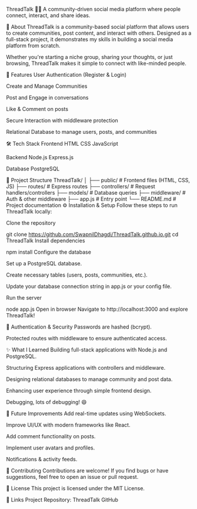 ThreadTalk 🧵💬
A community-driven social media platform where people connect, interact, and share ideas.

🌟 About
ThreadTalk is a community-based social platform that allows users to create communities, post content, and interact with others. Designed as a full-stack project, it demonstrates my skills in building a social media platform from scratch.

Whether you're starting a niche group, sharing your thoughts, or just browsing, ThreadTalk makes it simple to connect with like-minded people.

🚀 Features
  User Authentication (Register & Login)

  Create and Manage Communities

  Post and Engage in conversations

  Like & Comment on posts

  Secure Interaction with middleware protection

  Relational Database to manage users, posts, and communities

🛠️ Tech Stack
  Frontend
    HTML
    CSS
    JavaScript

  Backend
    Node.js
    Express.js

  Database
    PostgreSQL

📂 Project Structure
ThreadTalk/
│
├── public/             # Frontend files (HTML, CSS, JS)
├── routes/             # Express routes
├── controllers/        # Request handlers/controllers
├── models/             # Database queries
├── middleware/         # Auth & other middleware
├── app.js              # Entry point
└── README.md           # Project documentation
⚙️ Installation & Setup
Follow these steps to run ThreadTalk locally:

Clone the repository

git clone https://github.com/SwapnilDhagdi/ThreadTalk.github.io.git
cd ThreadTalk
Install dependencies

npm install
Configure the database

Set up a PostgreSQL database.

Create necessary tables (users, posts, communities, etc.).

Update your database connection string in app.js or your config file.

Run the server

node app.js
Open in browser
Navigate to http://localhost:3000 and explore ThreadTalk!

🔐 Authentication & Security
Passwords are hashed (bcrypt).

Protected routes with middleware to ensure authenticated access.

✨ What I Learned
Building full-stack applications with Node.js and PostgreSQL.

Structuring Express applications with controllers and middleware.

Designing relational databases to manage community and post data.

Enhancing user experience through simple frontend design.

Debugging, lots of debugging! 😄

🚀 Future Improvements
Add real-time updates using WebSockets.

Improve UI/UX with modern frameworks like React.

Add comment functionality on posts.

Implement user avatars and profiles.

Notifications & activity feeds.

🙌 Contributing
Contributions are welcome! If you find bugs or have suggestions, feel free to open an issue or pull request.

📄 License
This project is licensed under the MIT License.

🔗 Links
Project Repository: ThreadTalk GitHub
